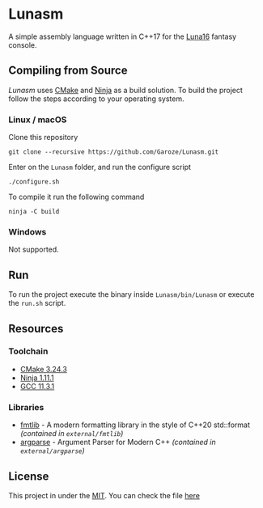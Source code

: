 # Lunasm

A simple assembly language written in C++17 for the [Luna16](https://github.com/Garoze/Console) fantasy console.

## Compiling from Source

_Lunasm_ uses [CMake](https://cmake.org/) and [Ninja](https://ninja-build.org/manual.html) as a build solution. To build the project follow the steps according to your operating system.

### Linux / macOS

Clone this repository

```
git clone --recursive https://github.com/Garoze/Lunasm.git
```
Enter on the `Lunasm` folder, and run the configure script
```
./configure.sh
``` 
To compile it run the following command
```
ninja -C build 
```

### Windows

Not supported.

## Run 

To run the project execute the binary inside `Lunasm/bin/Lunasm` or execute the `run.sh` script.

## Resources

### Toolchain

* [CMake 3.24.3](https://cmake.org/)
* [Ninja 1.11.1](https://ninja-build.org/manual.html)
* [GCC 11.3.1](https://gcc.gnu.org/)

### Libraries

* [fmtlib](https://github.com/fmtlib/fmt) - A modern formatting library in
  the style of C++20 std::format _(contained in `external/fmtlib`)_
* [argparse](https://github.com/p-ranav/argparse) - Argument Parser for Modern C++ _(contained in `external/argparse`)_

## License

This project in under the [MIT](https://mit-license.org/). You can check the file [here](LICENSE)
